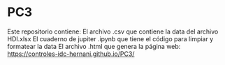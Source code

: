 # PC3
Este repositorio contiene: El archivo .csv que contiene la data del archivo HDI.xlsx El cuaderno de jupiter .ipynb que tiene el código para limpiar y formatear la data El archivo .html que genera la página web: https://controles-idc-hernani.github.io/PC3/
